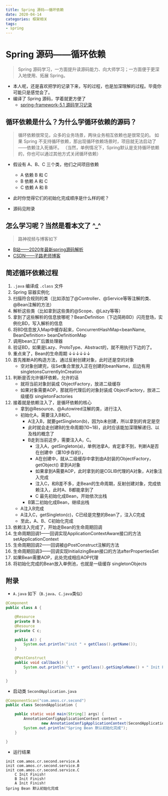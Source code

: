 ```yaml
---
title: Spring 源码——循环依赖
date: 2020-04-14
categories: 框架相关
tags:
- spring
---
```


# Spring 源码——循环依赖
> Spring 源码学习，一方面提升读源码能力、向大师学习；一方面便于更深入地使用、拓展 Spring。

- 本人呢，还是喜欢把学的记录下来，写的过程，也是加深理解的过程。毕竟你可能只是感觉会了。
- 编译了 Spring 源码，学着就更方便了
    - [spring-framework-5.1 源码学习记录](https://gitee.com/AmosWang/spring-framework/tree/amos-5.1.x/)

## 循环依赖是什么？为什么学循环依赖的源码？
> 循环依赖很常见，众多的业务场景，两块业务相互依赖也是很常见的。
> 如果 Spring 不支持循环依赖，那出现循环依赖场景时，项目就无法启动了——依赖注入死循环。
>（当然，单例情况下，Spring默认是支持循环依赖的，你也可以通过其他方式关闭循环依赖）

- 假设有 A、B、C 三个类，他们之间项目依赖
    - A 依赖 B 和 C
    - B 依赖 A 和 C
    - C 依赖 A 和 B

- 此时你觉得它们的初始化完成顺序是什么样的呢？

- 源码见附录

## 怎么学习呢？当然是看本文了 ^_^
> 路神视频与博客如下
- [B站——2020年最新spring源码解析](https://www.bilibili.com/video/BV1VJ41167Ec)
- [CSDN——子路老师博客](https://me.csdn.net/java_lyvee)

## 简述循环依赖过程
1. `.java` 编译成 `.class` 文件
2. Spring 容器实例化
3. 扫描符合规则的类（比如添加了@Controller、@Service等等注解的类、@Bean注解的方法）
4. 解析这些类（比如拿到这些类的@Scope、@Lazy等等）
5. 拿到了这些解析的信息放哪呢？BeanDefinition（下边简称BD）闪亮登场，实例化BD，写入解析的信息
6. 将BD信息放入Map中缓存起来，ConcurrentHashMap<beanName, BeanDefinition> beanDefinitionMap
7. 调用bean工厂后置处理器
8. 验证BD，如果是Lazy、ProtoType、Abstract的，就不用执行下边的了。
9. 重点来了，Bean的生命周期 ↓↓↓↓↓↓
10. 首先推断A的构造方法，通过反射创建对象，此时还是空的对象
    - 空对象创建完，往Set集合里放入正在创建的beanName，后边有用 singletonsCurrentlyInCreation
11. 判断是否允许循环依赖，允许的话
    - 就将当前对象封装成 ObjectFactory，放进二级缓存
    - 如果对象需要AOP，那就将代理后的对象封装成 ObjectFactory，放进二级缓存 singletonFactories
12. 接着就是依赖注入了，是循环依赖的核心
    - 拿到@Resource、@Autowired注解的类，进行注入
    - 初始化A，需要注入B和C。
        - A注入B，就要getSingleton(b)，因为b未创建，所以拿到的肯定是空
        - 此时就会走创建B的生命周期(10~18)，此时应该能加深理解递归、以及栈的概念了
        - B走到当前这步，需要注入A，C。
            - 注入A，getSingleton(a)，单例池拿A，肯定拿不到，判断A是否在创建中（第10步存的），
            - A在创建中，就从二级缓存中拿到由A封装的ObjectFactory，getObject() 拿到A对象
            - 如果拿到A需要AOP，此时拿到的是CGLIB代理的A对象，A对象注入完成
            - 注入C，和B差不多，走Bean的生命周期，反射创建对象，完成依赖注入，此时A、B都能拿到了
            - C 最先初始化成Bean，开始依次出栈
        - B第二初始化成Bean，继续出栈
    - A注入B完成
    - A注入C，getSingleton(c)，C已经是完整的Bean了，注入C完成
    - 至此，A、B、C初始化完成
13. 依赖注入完成了，开始走Bean的生命周期回调
14. 生命周期回调1——回调实现ApplicationContextAware接口的方法setApplicationContext
15. 生命周期回调2——回调被@PostConstruct注解的方法
16. 生命周期回调3——回调实现InitializingBean接口的方法afterPropertiesSet
17. 如果Bean需要AOP，此处完成相应AOP代理
18. 将初始化完成的Bean放入单例池，也就是一级缓存 singletonObjects

## 附录

- `A.java` 如下（`B.java`、`C.java`类似）
```java
@Component
public class A {

	@Resource
	private B b;
	@Resource
	private C c;

	public A() {
		System.out.println("init " + getClass().getName());
	}

	@PostConstruct
	public void callback() {
		System.out.println("\t" + getClass().getSimpleName() + " Init Finish!");
	}

}
```

- 启动类 `SecondApplication.java`
```java
@ComponentScan("com.amos.cr.second")
public class SecondApplication {

	public static void main(String[] args) {
		AnnotationConfigApplicationContext context =
				new AnnotationConfigApplicationContext(SecondApplication.class);
		System.out.println("Spring Bean 默认初始化完成");
	}

}
```

- 运行结果
```text
init com.amos.cr.second.service.A
init com.amos.cr.second.service.B
init com.amos.cr.second.service.C
	C Init Finish!
	B Init Finish!
	A Init Finish!
Spring Bean 默认初始化完成
```